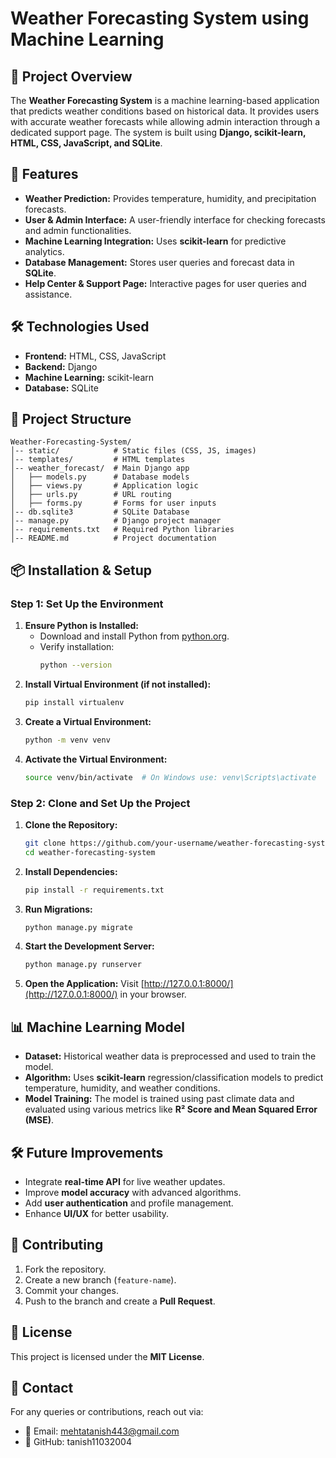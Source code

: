 # Weather Forecasting System using Machine Learning

## 📌 Project Overview
The **Weather Forecasting System** is a machine learning-based application that predicts weather conditions based on historical data. It provides users with accurate weather forecasts while allowing admin interaction through a dedicated support page. The system is built using **Django, scikit-learn, HTML, CSS, JavaScript, and SQLite**.

## 🚀 Features
- **Weather Prediction:** Provides temperature, humidity, and precipitation forecasts.
- **User & Admin Interface:** A user-friendly interface for checking forecasts and admin functionalities.
- **Machine Learning Integration:** Uses **scikit-learn** for predictive analytics.
- **Database Management:** Stores user queries and forecast data in **SQLite**.
- **Help Center & Support Page:** Interactive pages for user queries and assistance.

## 🛠️ Technologies Used
- **Frontend:** HTML, CSS, JavaScript
- **Backend:** Django
- **Machine Learning:** scikit-learn
- **Database:** SQLite

## 📂 Project Structure
```
Weather-Forecasting-System/
│-- static/            # Static files (CSS, JS, images)
│-- templates/         # HTML templates
│-- weather_forecast/  # Main Django app
│   ├── models.py      # Database models
│   ├── views.py       # Application logic
│   ├── urls.py        # URL routing
│   ├── forms.py       # Forms for user inputs
│-- db.sqlite3         # SQLite Database
│-- manage.py          # Django project manager
│-- requirements.txt   # Required Python libraries
│-- README.md          # Project documentation
```

## 📦 Installation & Setup
### Step 1: Set Up the Environment
1. **Ensure Python is Installed:**
   - Download and install Python from [python.org](https://www.python.org/downloads/).
   - Verify installation:
     ```bash
     python --version
     ```
2. **Install Virtual Environment (if not installed):**
   ```bash
   pip install virtualenv
   ```
3. **Create a Virtual Environment:**
   ```bash
   python -m venv venv
   ```
4. **Activate the Virtual Environment:**
   ```bash
   source venv/bin/activate  # On Windows use: venv\Scripts\activate
   ```

### Step 2: Clone and Set Up the Project
1. **Clone the Repository:**
   ```bash
   git clone https://github.com/your-username/weather-forecasting-system.git
   cd weather-forecasting-system
   ```
2. **Install Dependencies:**
   ```bash
   pip install -r requirements.txt
   ```
3. **Run Migrations:**
   ```bash
   python manage.py migrate
   ```
4. **Start the Development Server:**
   ```bash
   python manage.py runserver
   ```
5. **Open the Application:**
   Visit [http://127.0.0.1:8000/](http://127.0.0.1:8000/) in your browser.

## 📊 Machine Learning Model
- **Dataset:** Historical weather data is preprocessed and used to train the model.
- **Algorithm:** Uses **scikit-learn** regression/classification models to predict temperature, humidity, and weather conditions.
- **Model Training:** The model is trained using past climate data and evaluated using various metrics like **R² Score and Mean Squared Error (MSE)**.

## 🛠 Future Improvements
- Integrate **real-time API** for live weather updates.
- Improve **model accuracy** with advanced algorithms.
- Add **user authentication** and profile management.
- Enhance **UI/UX** for better usability.

## 🤝 Contributing
1. Fork the repository.
2. Create a new branch (`feature-name`).
3. Commit your changes.
4. Push to the branch and create a **Pull Request**.

## 📄 License
This project is licensed under the **MIT License**.

## 📩 Contact
For any queries or contributions, reach out via:
- 📧 Email: mehtatanish443@gmail.com
- 🔗 GitHub: tanish11032004
